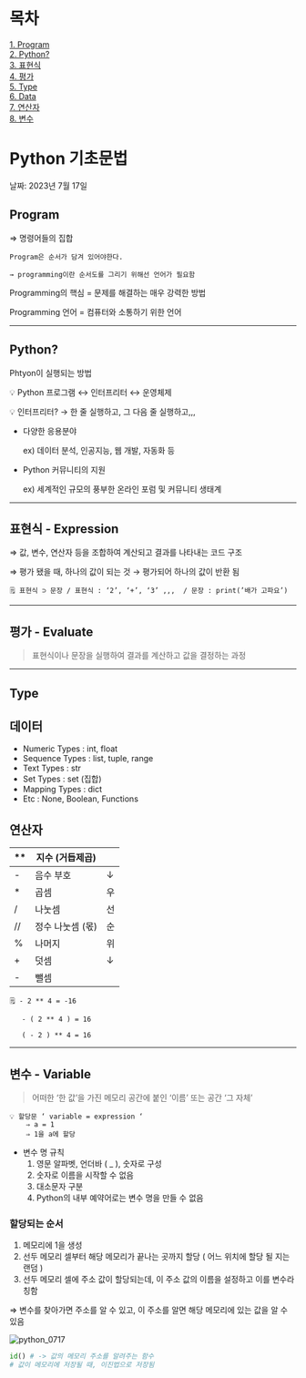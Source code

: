 # 목차
[1. Program](#Program)  
[2. Python?]([Python?](https://github.com/hluuy/TIL/blob/main/Python_0717.md#python))  
[3. 표현식](#표현식---Expression)  
[4. 평가](#평가---Evaluate)  
[5. Type](#Type)  
[6. Data](#데이터)  
[7. 연산자](#연산자)  
[8. 변수](#변수---Variable)  

# Python 기초문법

날짜: 2023년 7월 17일

## Program
⇒ 명령어들의 집합

```
Program은 순서가 담겨 있어야한다.

→ programming이란 순서도를 그리기 위해선 언어가 필요함
```


Programming의 핵심 = 문제를 해결하는 매우 강력한 방법

Programming 언어 = 컴퓨터와 소통하기 위한 언어

---

## Python?

Phtyon이 실행되는 방법


💡 Python 프로그램   ↔   인터프리터   ↔   운영체제


💡 인터프리터?
→ 한 줄 실행하고, 그 다음 줄 실행하고,,,


- 다양한 응용분야
  
  ex) 데이터 분석, 인공지능, 웹 개발, 자동화 등
- Python 커뮤니티의 지원
  
  ex) 세계적인 규모의 풍부한 온라인 포럼 및 커뮤니티 생태계

---

## 표현식 - Expression

⇒ 값, 변수, 연산자 등을 조합하여 계산되고 결과를 나타내는 코드 구조


⇒ 평가 됐을 때, 하나의 값이 되는 것 → 평가되어 하나의 값이 반환 됨


```
🗒️ 표현식 ⊃ 문장 / 표현식 : ‘2’, ‘+’, ‘3’ ,,,  / 문장 : print(’배가 고파요’)

```

---

## 평가 - Evaluate

> 표현식이나 문장을 실행하여 결과를 계산하고 값을 결정하는 과정
> 

---

## Type

## 데이터

- Numeric Types : int, float
- Sequence Types : list, tuple, range
- Text Types : str
- Set Types : set (집합)
- Mapping Types : dict
- Etc : None, Boolean, Functions

## 연산자

| ** | 지수 (거듭제곱) |  |
| --- | --- | --- |
| - | 음수 부호 | ↓ |
| * | 곱셈 | 우 |
| / | 나눗셈 | 선 |
| // | 정수 나눗셈 (몫) | 순 |
| % | 나머지 | 위 |
| + | 덧셈 | ↓ |
| - | 뺄셈 |  |

```
🗒️ - 2 ** 4 = -16

   - ( 2 ** 4 ) = 16

   ( - 2 ) ** 4 = 16
```

---

## 변수 - Variable

> 어떠한 ‘한 값’을 가진 메모리 공간에 붙인 ‘이름’ 또는 공간 ‘그 자체’
> 

```
💡 할당문 ‘ variable = expression ‘ 
    ⇒ a = 1
    ⇒ 1을 a에 할당
```


- 변수 명 규칙
    1. 영문 알파벳, 언더바 ( _ ), 숫자로 구성
    2. 숫자로 이름을 시작할 수 없음
    3. 대소문자 구분
    4. Python의 내부 예약어로는 변수 명을 만들 수 없음

### 할당되는 순서

1. 메모리에 1을 생성
2. 선두 메모리 셀부터 해당 메모리가 끝나는 곳까지 할당 ( 어느 위치에 할당 될 지는 랜덤 )
3. 선두 메모리 셀에 주소 값이 할당되는데, 이 주소 값의 이름을 설정하고 이를 변수라 칭함

⇒ 변수를 찾아가면 주소를 알 수 있고, 이 주소를 알면 해당 메모리에 있는 값을 알 수 있음

![python_0717](https://github.com/hluuy/TIL/assets/103430344/59e80431-7fa2-428e-8d37-bf39848ca9fc)

```python
id() # -> 값의 메모리 주소를 알려주는 함수
# 값이 메모리에 저장될 때, 이진법으로 저장됨
```
